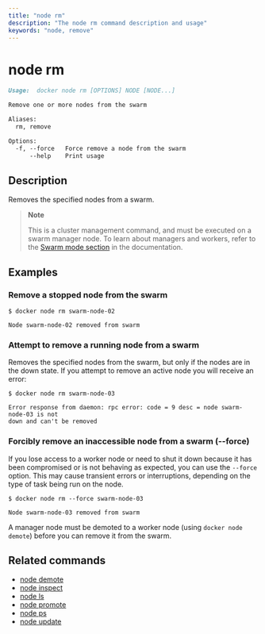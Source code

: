 ```yaml
---
title: "node rm"
description: "The node rm command description and usage"
keywords: "node, remove"
---
```


# node rm

```markdown
Usage:  docker node rm [OPTIONS] NODE [NODE...]

Remove one or more nodes from the swarm

Aliases:
  rm, remove

Options:
  -f, --force   Force remove a node from the swarm
      --help    Print usage
```

## Description

Removes the specified nodes from a swarm.

> **Note**
>
> This is a cluster management command, and must be executed on a swarm
> manager node. To learn about managers and workers, refer to the
> [Swarm mode section](https://docs.docker.com/engine/swarm/) in the
> documentation.

## Examples

### Remove a stopped node from the swarm

```console
$ docker node rm swarm-node-02

Node swarm-node-02 removed from swarm
```

### Attempt to remove a running node from a swarm

Removes the specified nodes from the swarm, but only if the nodes are in the
down state. If you attempt to remove an active node you will receive an error:

```non
$ docker node rm swarm-node-03

Error response from daemon: rpc error: code = 9 desc = node swarm-node-03 is not
down and can't be removed
```

### <a name="force"></a> Forcibly remove an inaccessible node from a swarm (--force)

If you lose access to a worker node or need to shut it down because it has been
compromised or is not behaving as expected, you can use the `--force` option.
This may cause transient errors or interruptions, depending on the type of task
being run on the node.

```console
$ docker node rm --force swarm-node-03

Node swarm-node-03 removed from swarm
```

A manager node must be demoted to a worker node (using `docker node demote`)
before you can remove it from the swarm.

## Related commands

* [node demote](node_demote.md)
* [node inspect](node_inspect.md)
* [node ls](node_ls.md)
* [node promote](node_promote.md)
* [node ps](node_ps.md)
* [node update](node_update.md)
